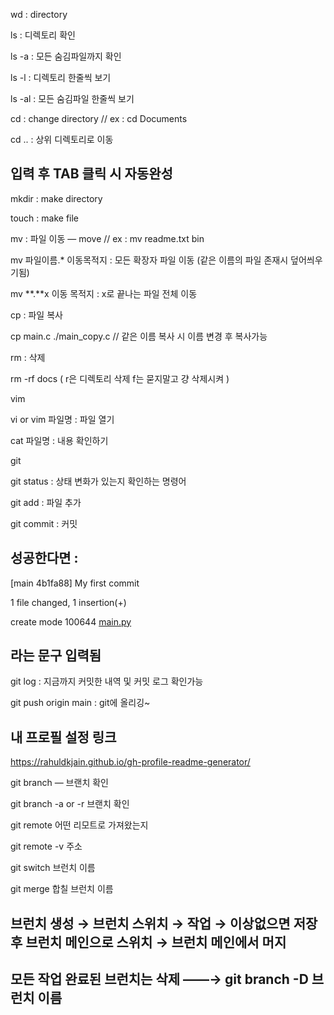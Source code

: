 wd : directory

ls : 디렉토리 확인

ls -a : 모든 숨김파일까지 확인

ls -l : 디렉토리 한줄씩 보기

ls -al : 모든 숨김파일 한줄씩 보기

cd : change directory // ex : cd Documents

cd .. : 상위 디렉토리로 이동

## 입력 후 TAB 클릭 시 자동완성

mkdir  : make directory

touch : make file

mv : 파일 이동 — move // ex : mv readme.txt bin

mv 파일이름.* 이동목적지 : 모든 확장자 파일 이동 (같은 이름의 파일 존재시 덮어씌우기됨)

mv  **.**x 이동 목적지 : x로 끝나는 파일 전체 이동

cp : 파일 복사 

cp main.c ./main_copy.c // 같은 이름 복사 시 이름 변경 후 복사가능

rm : 삭제

rm -rf docs ( r은 디렉토리 삭제 f는 묻지말고 걍 삭제시켜 )



vim

vi or vim 파일명 : 파일 열기

cat 파일명 : 내용 확인하기



git

git status : 상태 변화가 있는지 확인하는 명령어

git add : 파일 추가

git commit : 커밋

## 성공한다면 : 



[main 4b1fa88] My first commit

1 file changed, 1 insertion(+)

create mode 100644 [main.py](http://main.py/)



## 라는 문구 입력됨



git log : 지금까지 커밋한 내역 및 커밋 로그 확인가능

git push origin main : git에 올리깅~



## 내 프로필 설정 링크

https://rahuldkjain.github.io/gh-profile-readme-generator/



git branch — 브랜치 확인

git branch -a or -r 브랜치 확인

git remote  어떤 리모트로 가져왔는지

git remote -v  주소

git switch 브런치 이름

git merge 합칠 브런치 이름



## 브런치 생성 → 브런치 스위치 → 작업 → 이상없으면 저장 후 브런치 메인으로 스위치 → 브런치 메인에서 머지

## 모든 작업 완료된 브런치는 삭제 ——→ git branch -D 브런치 이름


